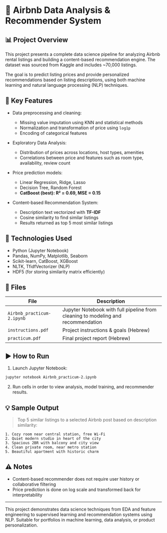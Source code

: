 # 🏡 Airbnb Data Analysis & Recommender System

## 📊 Project Overview

This project presents a complete data science pipeline for analyzing Airbnb rental listings and building a content-based recommendation engine. The dataset was sourced from Kaggle and includes ~70,000 listings.

The goal is to predict listing prices and provide personalized recommendations based on listing descriptions, using both machine learning and natural language processing (NLP) techniques.

## 🔧 Key Features

- Data preprocessing and cleaning:
  - Missing value imputation using KNN and statistical methods
  - Normalization and transformation of price using `log1p`
  - Encoding of categorical features

- Exploratory Data Analysis:
  - Distribution of prices across locations, host types, amenities
  - Correlations between price and features such as room type, availability, review count

- Price prediction models:
  - Linear Regression, Ridge, Lasso
  - Decision Tree, Random Forest
  - **CatBoost (best): R² = 0.69, MSE = 0.15**

- Content-based Recommendation System:
  - Description text vectorized with **TF-IDF**
  - Cosine similarity to find similar listings
  - Results returned as top 5 most similar listings

## 🚀 Technologies Used

- Python (Jupyter Notebook)
- Pandas, NumPy, Matplotlib, Seaborn
- Scikit-learn, CatBoost, XGBoost
- NLTK, TfidfVectorizer (NLP)
- HDF5 (for storing similarity matrix efficiently)

## 📂 Files

| File | Description |
|------|-------------|
| `Airbnb_practicum-2.ipynb` | Jupyter Notebook with full pipeline from cleaning to modeling and recommendation |
| `instructions.pdf` | Project instructions & goals (Hebrew) |
| `practicum.pdf` | Final project report (Hebrew) |

## ▶️ How to Run

1. Launch Jupyter Notebook:
```bash
jupyter notebook Airbnb_practicum-2.ipynb
```
2. Run cells in order to view analysis, model training, and recommender results.

## 💡 Sample Output

> Top 5 similar listings to a selected Airbnb post based on description similarity:
```
1. Cozy room near central station, free Wi-Fi
2. Quiet modern studio in heart of the city
3. Spacious 2BR with balcony and city view
4. Clean private room, near metro station
5. Beautiful apartment with historic charm
```

## ⚠️ Notes
- Content-based recommender does not require user history or collaborative filtering
- Price prediction is done on log scale and transformed back for interpretability

---

This project demonstrates data science techniques from EDA and feature engineering to supervised learning and recommendation systems using NLP. Suitable for portfolios in machine learning, data analysis, or product personalization.
